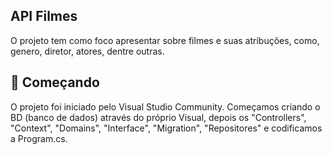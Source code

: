 API Filmes
------------------------------------------------------------------------------------------------------------------------------------
O projeto tem como foco apresentar sobre filmes e suas atribuções, como, genero, diretor, atores, dentre outras.

🚀 Começando
------------------------------------------------------------------------------------------------------------------------------------
O projeto foi iniciado pelo Visual Studio Community. Começamos criando o BD (banco de dados) através do próprio Visual, 
depois os "Controllers", "Context", "Domains", "Interface", "Migration", "Repositores" e codificamos a Program.cs.
